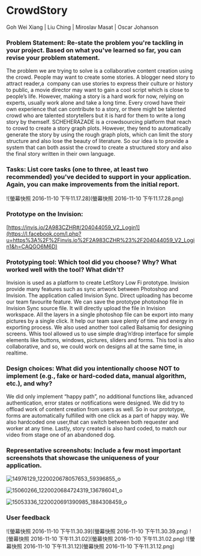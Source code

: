 # CrowdStory

Goh Wei Xiang | Liu Ching | Miroslav Masat | Oscar Johanson

### Problem Statement: Re-state the problem you're tackling in your project. Based on what you've learned so far, you can revise your problem statement.

The problem we are trying to solve is a collaborative content creation using the crowd. People may want to create some stories. A blogger need story to attract reader,a  company can use stories to express their culture or history to public, a movie director may want to gain a cool script which is close to people’s life. However, making a story is a hard work for now, relying on experts, usually work alone and take a long time. Every crowd have their own experience that can contribute to a story, or there might be talented crowd who are talented storytellers but it is hard for them to write a long story by themself. SCHEHERAZADE is a crowdsourcing platform that reach to crowd to create a story graph plots. However, they tend to automatically generate the story by using the rough graph plots, which can limit the story structure and also lose the beauty of literature. So our idea is to provide a system that can both assist the crowd to create a structured story and also the final story written in their own language. 

### Tasks: List core tasks (one to three, at least two recommended) you've decided to support in your application. Again, you can make improvements from the initial report.

 ![螢幕快照 2016-11-10 下午11.17.28](螢幕快照 2016-11-10 下午11.17.28.png)

### Prototype on the Invision:

[https://invis.io/2A983CZHR#/204044059_V2_Login1](https://l.facebook.com/l.php?u=https%3A%2F%2Finvis.io%2F2A983CZHR%23%2F204044059_V2_Login1&h=CAQGO6M6D)

### Prototyping tool: Which tool did you choose? Why? What worked well with the tool? What didn't?

Invision is used as a platform to create LetStory Low Fi prototype. Invision provide many features such as sync artwork between Photoshop and Invision. The application called Invision Sync. Direct uploading has become our team favourite feature. We can save the prototype photoshop file in Invision Sync source file. It will directly upload the file in Invision workspace. All the layers in a single photoshop file can be export into many pictures by a single click. It help our team save plenty of time and energy in exporting process. We also used another tool called Balsamiq for designing screens. Whis tool allowed us to use simple drag’n’drop interface for simple elements like buttons, windows, pictures, sliders and forms. This tool is also collaborative, and so, we could work on designs all at the same time, in realtime.

### Design choices: What did you intentionally choose NOT to implement (e.g., fake or hard-coded data, manual algorithm, etc.), and why? 

We did only implement “happy path”, no additional functions like, advanced authentication, error states or notifications were designed. We did try to offload work of content creation from users as well. So in our prototype, forms are automatically fulfilled with one click as a part of happy way. We also hardcoded one user,that can switch between both requester and worker at any time. Lastly, story created is also hard coded, to match our video from stage one of an abandoned dog.  

### Representative screenshots: Include a few most important screenshots that showcase the uniqueness of your application.

 ![14976129_1220020678057653_59396855_o](/Users/Jean/Downloads/14976129_1220020678057653_59396855_o.jpg)

 ![15060266_1220020684724319_136786041_o](15060266_1220020684724319_136786041_o.jpg)

 

![15053336_1220020691390985_1884308459_o](/Users/Jean/Downloads/15053336_1220020691390985_1884308459_o.jpg)

### User feedback

 ![螢幕快照 2016-11-10 下午11.30.39](螢幕快照 2016-11-10 下午11.30.39.png) ![螢幕快照 2016-11-10 下午11.31.02](螢幕快照 2016-11-10 下午11.31.02.png) ![螢幕快照 2016-11-10 下午11.31.12](螢幕快照 2016-11-10 下午11.31.12.png)
